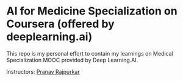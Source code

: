 # AI for Medicine Specialization on Coursera (offered by deeplearning.ai)

This repo is my personal effort to contain my learnings on Medical Specialization MOOC provided by Deep Learning.AI.

Instructors: [Pranav Rajpurkar](https://www.coursera.org/instructor/pranav-rajpurkar)
